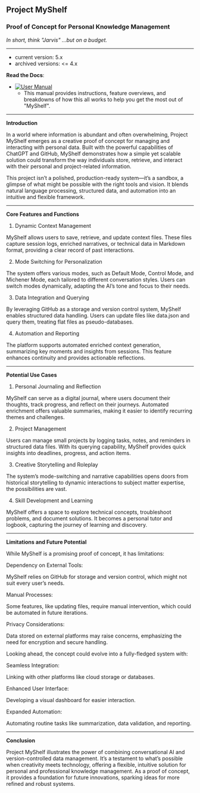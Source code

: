 ## Project MyShelf

### Proof of Concept for Personal Knowledge Management

_In short, think "Jarvis" ...but on a budget._

---

* current version: 5.x
* archived versions: <= 4.x

**Read the Docs**:
   - [![User Manual](https://img.shields.io/badge/user%20manual-8A2BE2)](https://github.com/bsc7080gbc/genai_prompt_myshelf/wiki)
     - This manual provides instructions, feature overviews, and breakdowns of how this all works to help you get the most out of "MyShelf".
    
---

**Introduction**

In a world where information is abundant and often overwhelming, Project MyShelf emerges as a creative proof of concept for managing and interacting with personal data. Built with the powerful capabilities of ChatGPT and GitHub, MyShelf demonstrates how a simple yet scalable solution could transform the way individuals store, retrieve, and interact with their personal and project-related information.

This project isn’t a polished, production-ready system—it’s a sandbox, a glimpse of what might be possible with the right tools and vision. It blends natural language processing, structured data, and automation into an intuitive and flexible framework.


---

**Core Features and Functions**

1. Dynamic Context Management
   
MyShelf allows users to save, retrieve, and update context files. These files capture session logs, enriched narratives, or technical data in Markdown format, providing a clear record of past interactions.


2. Mode Switching for Personalization

The system offers various modes, such as Default Mode, Control Mode, and Michener Mode, each tailored to different conversation styles. Users can switch modes dynamically, adapting the AI’s tone and focus to their needs.


3. Data Integration and Querying
   
By leveraging GitHub as a storage and version control system, MyShelf enables structured data handling. Users can update files like data.json and query them, treating flat files as pseudo-databases.


4. Automation and Reporting
   
The platform supports automated enriched context generation, summarizing key moments and insights from sessions. This feature enhances continuity and provides actionable reflections.

---

**Potential Use Cases**

1. Personal Journaling and Reflection
   
MyShelf can serve as a digital journal, where users document their thoughts, track progress, and reflect on their journeys. Automated enrichment offers valuable summaries, making it easier to identify recurring themes and challenges.


2. Project Management
   
Users can manage small projects by logging tasks, notes, and reminders in structured data files. With its querying capability, MyShelf provides quick insights into deadlines, progress, and action items.


3. Creative Storytelling and Roleplay
   
The system’s mode-switching and narrative capabilities opens doors from historical storytelling to dynamic interactions to subject matter expertise, the possibilities are vast.


4. Skill Development and Learning
   
MyShelf offers a space to explore technical concepts, troubleshoot problems, and document solutions. It becomes a personal tutor and logbook, capturing the journey of learning and discovery.

---

**Limitations and Future Potential**

While MyShelf is a promising proof of concept, it has limitations:

Dependency on External Tools: 

MyShelf relies on GitHub for storage and version control, which might not suit every user’s needs.

Manual Processes: 

Some features, like updating files, require manual intervention, which could be automated in future iterations.

Privacy Considerations: 

Data stored on external platforms may raise concerns, emphasizing the need for encryption and secure handling.


Looking ahead, the concept could evolve into a fully-fledged system with:

Seamless Integration: 

Linking with other platforms like cloud storage or databases.

Enhanced User Interface: 

Developing a visual dashboard for easier interaction.

Expanded Automation: 

Automating routine tasks like summarization, data validation, and reporting.

---

**Conclusion**

Project MyShelf illustrates the power of combining conversational AI and version-controlled data management. It’s a testament to what’s possible when creativity meets technology, offering a flexible, intuitive solution for personal and professional knowledge management. As a proof of concept, it provides a foundation for future innovations, sparking ideas for more refined and robust systems.

